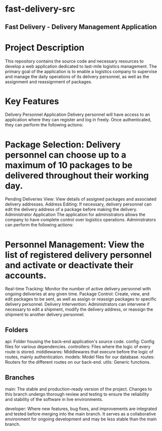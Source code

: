 # fast-delivery-src

## Fast Delivery - Delivery Management Application

# Project Description

This repository contains the source code and necessary resources to develop a web application dedicated to last-mile logistics management. The primary goal of the application is to enable a logistics company to supervise and manage the daily operations of its delivery personnel, as well as the assignment and reassignment of packages.

# Key Features

Delivery Personnel Application
Delivery personnel will have access to an application where they can register and log in freely. Once authenticated, they can perform the following actions:

# Package Selection: Delivery personnel can choose up to a maximum of 10 packages to be delivered throughout their working day.

Pending Deliveries View: View details of assigned packages and associated delivery addresses.
Address Editing: If necessary, delivery personnel can edit the delivery address of a package before making the delivery.
Administrator Application
The application for administrators allows the company to have complete control over logistics operations. Administrators can perform the following actions:

# Personnel Management: View the list of registered delivery personnel and activate or deactivate their accounts.

Real-time Tracking: Monitor the number of active delivery personnel with ongoing deliveries at any given time.
Package Control: Create, view, and edit packages to be sent, as well as assign or reassign packages to specific delivery personnel.
Delivery Intervention: Administrators can intervene if necessary to edit a shipment, modify the delivery address, or reassign the shipment to another delivery personnel.

## Folders

api: Folder housing the back-end application's source code.
config: Config files for various dependencies.
controllers: Files where the logic of every route is stored.
middlewares: Middlewares that execure before the logic of routes, mainly authentication.
models: Model files for our database.
routes: Routers for the different routes on our back-end.
utils: Generic functions.

## Branches

main: The stable and production-ready version of the project. Changes to this branch undergo thorough review and testing to ensure the reliability and stability of the software in live environments.

developer: Where new features, bug fixes, and improvements are integrated and tested before merging into the main branch. It serves as a collaborative environment for ongoing development and may be less stable than the main branch.
